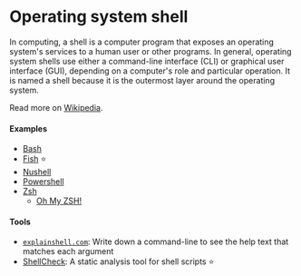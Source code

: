 # Operating system shell

In computing, a shell is a computer program that exposes an operating system's services to a human user or other programs. In general, operating system shells use either a command-line interface (CLI) or graphical user interface (GUI), depending on a computer's role and particular operation. It is named a shell because it is the outermost layer around the operating system.

Read more on [Wikipedia](https://en.wikipedia.org/wiki/Shell_(computing)).

#### Examples
- [Bash](https://www.gnu.org/software/bash)
- [Fish](https://fishshell.com) ⭐
- [Nushell](https://www.nushell.sh)
- [Powershell](https://microsoft.com/powershell)
- [Zsh](https://www.zsh.org)
  - [Oh My ZSH!](https://ohmyz.sh)

#### Tools
- [`explainshell.com`](https://explainshell.com): Write down a command-line to see the help text that matches each argument
- [ShellCheck](https://github.com/koalaman/shellcheck): A static analysis tool for shell scripts ⭐
